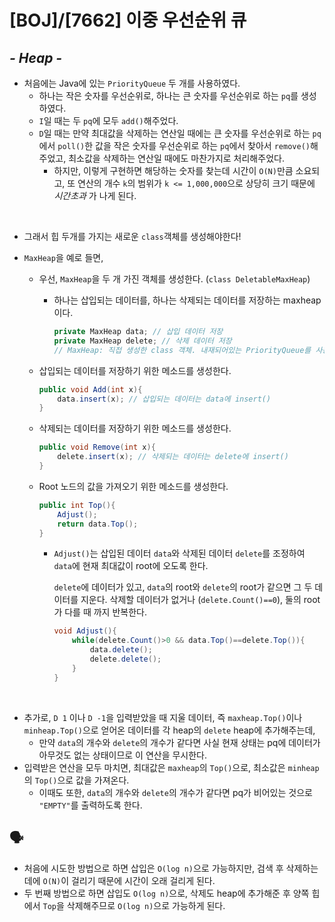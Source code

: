 # [BOJ]/[7662] 이중 우선순위 큐

## *- Heap -*

* 처음에는 Java에 있는 `PriorityQueue` 두 개를 사용하였다. 
  * 하나는 작은 숫자를 우선순위로, 하나는 큰 숫자를 우선순위로 하는 `pq`를 생성하였다.
  * `I`일 때는 두 `pq`에 모두 `add()`해주었다.
  * `D`일 때는 만약 최대값을 삭제하는 연산일 때에는 큰 숫자를 우선순위로 하는 `pq`에서 `poll()`한 값을 작은 숫자를 우선순위로 하는 `pq`에서 찾아서 `remove()`해주었고, 최소값을 삭제하는 연산일 때에도 마찬가지로 처리해주었다.
    * 하지만, 이렇게 구현하면 해당하는 숫자를 찾는데 시간이 `O(N)`만큼 소요되고, 또 연산의 개수 `k`의 범위가 `k <= 1,000,000`으로 상당히 크기 때문에 *시간초과* 가 나게 된다.

</br>

* 그래서 힙 두개를 가지는 새로운 `class`객체를 생성해야한다! 

* `MaxHeap`을 예로 들면,

  * 우선, `MaxHeap`을 두 개 가진 객체를 생성한다. (`class DeletableMaxHeap`)

    * 하나는 삽입되는 데이터를, 하나는 삭제되는 데이터를 저장하는 maxheap이다.

      ```java
      private MaxHeap data; // 삽입 데이터 저장
      private MaxHeap delete; // 삭제 데이터 저장
      // MaxHeap: 직접 생성한 class 객체. 내재되어있는 PriorityQueue를 사용해도 될 것 같다. 
      ```

  * 삽입되는 데이터를 저장하기 위한 메소드를 생성한다.

    ```java
    public void Add(int x){
    	data.insert(x); // 삽입되는 데이터는 data에 insert()
    }
    ```

  * 삭제되는 데이터를 저장하기 위한 메소드를 생성한다.

    ```java
    public void Remove(int x){
        delete.insert(x); // 삭제되는 데이터는 delete에 insert()
    }
    ```

  * Root 노드의 값을 가져오기 위한 메소드를 생성한다. 

    ```java
    public int Top(){
        Adjust(); 
        return data.Top();
    }
    ```

    * `Adjust()`는 삽입된 데이터 `data`와 삭제된 데이터 `delete`를 조정하여 `data`에 현재 최대값이 root에 오도록 한다.

      `delete`에 데이터가 있고, `data`의 root와 `delete`의 root가 같으면 그 두 데이터를 지운다. 삭제할 데이터가 없거나 (`delete.Count()==0`), 둘의 root가 다를 때 까지 반복한다. 

      ```java
      void Adjust(){
          while(delete.Count()>0 && data.Top()==delete.Top()){
              data.delete();
              delete.delete();
          }
      }
      ```

</br>

* 추가로, `D 1` 이나 `D -1`을 입력받았을 때 지울 데이터, 즉 `maxheap.Top()`이나 `minheap.Top()`으로 얻어온 데이터를 각 heap의 `delete` heap에 추가해주는데,
  * 만약 `data`의 개수와 `delete`의 개수가 같다면 사실 현재 상태는 pq에 데이터가 아무것도 없는 상태이므로 이 연산을 무시한다.
* 입력받은 연산을 모두 마치면, 최대값은 `maxheap`의 `Top()`으로, 최소값은 `minheap`의 `Top()`으로 값을 가져온다.
  * 이때도 또한, `data`의 개수와 `delete`의 개수가 같다면 pq가 비어있는 것으로 `"EMPTY"`를 출력하도록 한다.

## :speaking_head:

* 처음에 시도한 방법으로 하면 삽입은 `O(log n)`으로 가능하지만, 검색 후 삭제하는 데에 `O(N)`이 걸리기 때문에 시간이 오래 걸리게 된다.
* 두 번째 방법으로 하면 삽입도 `O(log n)`으로, 삭제도 heap에 추가해준 후 양쪽 힙에서 `Top`을 삭제해주므로 `O(log n)`으로 가능하게 된다. 